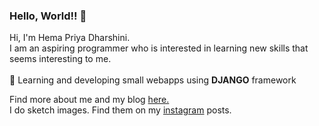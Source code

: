 ### Hello, World!! 👋

Hi, I'm Hema Priya Dharshini.
<br>
I am an aspiring programmer who is interested in learning new skills that seems interesting to me.
<br>
<br>
🔭 Learning and developing small webapps using <strong>DJANGO</strong> framework


Find more about me and my blog <a href="https://hemahpd.in/">here.</a>
<br>
I do sketch images. Find them on my <a href="https://www.instagram.com/hema_hpd/">instagram</a> posts.



<!--
**hemahpd/hemahpd** is a ✨ _special_ ✨ repository because its `README.md` (this file) appears on your GitHub profile.

Here are some ideas to get you started:

- 🔭 I’m currently working on ...
- 🌱 I’m currently learning ...
- 👯 I’m looking to collaborate on ...
- 🤔 I’m looking for help with ...
- 💬 Ask me about ...
- 📫 How to reach me: ...
- 😄 Pronouns: ...
- ⚡ Fun fact: ...
-->
